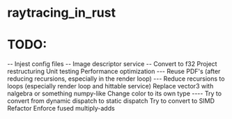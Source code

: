 # raytracing_in_rust

# TODO:
-- Injest config files
-- Image descriptor service
-- Convert to f32
Project restructuring
Unit testing
Performance optimization
--- Reuse PDF's (after reducing recursions, especially in the render loop)
--- Reduce recursions to loops (especially render loop and hittable service)
Replace vector3 with nalgebra or something numpy-like
Change color to its own type
---- Try to convert from dynamic dispatch to static dispatch
Try to convert to SIMD
Refactor
Enforce fused multiply-adds